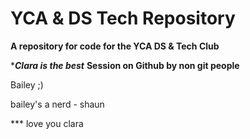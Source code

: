 # YCA & DS Tech Repository

**A repository for code for the YCA DS & Tech Club**

****Clara is the best***
**Session on Github by non git people**

Bailey ;)

bailey's a nerd - shaun

*** love you clara
